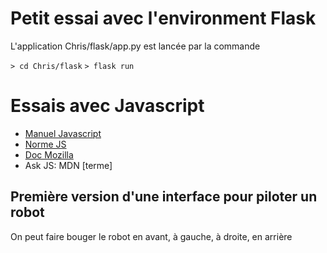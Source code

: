# Petit essai avec l'environment Flask

L'application Chris/flask/app.py est lancée par la commande

```> cd Chris/flask```
```> flask run```

# Essais avec Javascript

- [Manuel Javascript](https://fr.javascript.info/)
- [Norme JS](https://spec.whatwg.org/)
- [Doc Mozilla](https://developer.mozilla.org/en-US/search)
- Ask JS: MDN [terme]

## Première version d'une interface pour piloter un robot

On peut faire bouger le robot en avant, à gauche, à droite, en arrière


